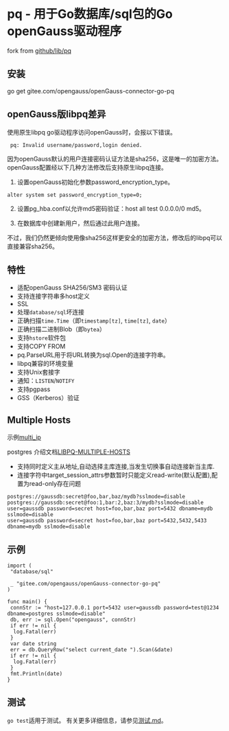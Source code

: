 # pq - 用于Go数据库/sql包的Go openGauss驱动程序

fork from [github/lib/pq](https://github.com/lib/pq)

## 安装

  go get gitee.com/opengauss/openGauss-connector-go-pq

## openGauss版libpq差异

使用原生libpq go驱动程序访问openGauss时，会报以下错误。

```
 pq: Invalid username/password,login denied.
```

因为openGauss默认的用户连接密码认证方法是sha256，这是唯一的加密方法。 openGauss配置经以下几种方法修改后支持原生libpq连接。

1. 设置openGauss初始化参数password_encryption_type。

```
alter system set password_encryption_type=0;
```

2. 设置pg_hba.conf以允许md5密码验证：host all test 0.0.0.0/0 md5。

3. 在数据库中创建新用户，然后通过此用户连接。

不过，我们仍然更倾向使用像sha256这样更安全的加密方法，修改后的libpq可以直接兼容sha256。

## 特性

* 适配openGauss SHA256/SM3 密码认证
* 支持连接字符串多host定义
* SSL
* 处理`database/sql`坏连接
* 正确扫描`time.Time`（即`timestamp[tz]`, `time[tz]`, `date`）
* 正确扫描二进制Blob（即`bytea`）
* 支持`hstore`软件包
* 支持COPY FROM
* pq.ParseURL用于将URL转换为sql.Open的连接字符串。
* libpq兼容的环境变量
* 支持Unix套接字
* 通知：`LISTEN`/`NOTIFY`
* 支持pgpass
* GSS（Kerberos）验证


## Multiple Hosts

示例[multi_ip](example/multi_ip/multi_ip.go)

postgres 介绍文档[LIBPQ-MULTIPLE-HOSTS](https://www.postgresql.org/docs/10/libpq-connect.html#LIBPQ-MULTIPLE-HOSTS)

- 支持同时定义主从地址,自动选择主库连接,当发生切换事自动连接新当主库.
- 连接字符中target_session_attrs参数暂时只能定义read-write(默认配置),配置为read-only存在问题

```
postgres://gaussdb:secret@foo,bar,baz/mydb?sslmode=disable
postgres://gaussdb:secret@foo:1,bar:2,baz:3/mydb?sslmode=disable
user=gaussdb password=secret host=foo,bar,baz port=5432 dbname=mydb sslmode=disable
user=gaussdb password=secret host=foo,bar,baz port=5432,5432,5433 dbname=mydb sslmode=disable
```

## 示例

```
import (
 "database/sql"

 _ "gitee.com/opengauss/openGauss-connector-go-pq"
)

func main() {
 connStr := "host=127.0.0.1 port=5432 user=gaussdb password=test@1234 dbname=postgres sslmode=disable"
 db, err := sql.Open("opengauss", connStr)
 if err != nil {
  log.Fatal(err)
 }
 var date string
 err = db.QueryRow("select current_date ").Scan(&date)
 if err != nil {
  log.Fatal(err)
 }
 fmt.Println(date)
}
```

## 测试

`go test`适用于测试。 有关更多详细信息，请参见[测试.md](TESTS.md)。

